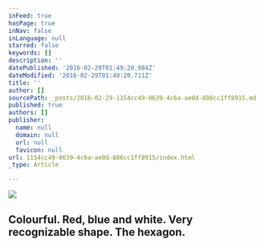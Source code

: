 ```yaml
---
inFeed: true
hasPage: true
inNav: false
inLanguage: null
starred: false
keywords: []
description: ''
datePublished: '2016-02-29T01:49:20.984Z'
dateModified: '2016-02-29T01:49:20.711Z'
title: ''
author: []
sourcePath: _posts/2016-02-29-1154cc49-0639-4c6a-ae0d-886cc1ff8915.md
published: true
authors: []
publisher:
  name: null
  domain: null
  url: null
  favicon: null
url: 1154cc49-0639-4c6a-ae0d-886cc1ff8915/index.html
_type: Article

---
```

![](https://s3-us-west-2.amazonaws.com/the-grid-img/p/8a6787e22599a9afeaade063e84c938da8ba09bc.jpg)

## Colourful. Red, blue and white. Very recognizable shape. The hexagon.
